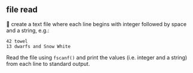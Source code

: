## file read

:wrench: create a text file where each line begins with integer followed
by space and a string, e.g.:
```
42 towel
13 dwarfs and Snow White
```
Read the file using `fscanf()` and print the values (i.e. integer and a string)
from each line to standard output.


